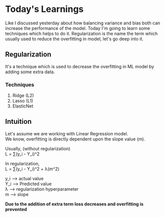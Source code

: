 # Today's Learnings

Like I discussed yesterday about how balancing variance and bias both can increase the performance of the model. Today I'm going to learn some techniques which helps to do it.
Regularization is the name the term which usually used to reduce the overfitting in model, let's go deep into it.

## Regularization

It's a technique which is used to decrease the overfitting in ML model by adding some extra data.

### Techniques

1. Ridge (L2)
2. Lasso (L1)
3. ElasticNet

## Intuition
Let's assume we are working with Linear Regression model.  
We know, overfitting is directly dependent upon the slope value (m).  

Usually, (without regularization)  
L = ∑(y_i - Y_i)^2

In regularization,  
L = ∑(y_i - Y_i)^2 + λ(m^2)  

y_i --> actual value  
Y_i --> Predicted value  
λ --> regularization hyperparameter  
m --> slope

**Due to the addition of extra term loss decreases and overfitting is prevented**
